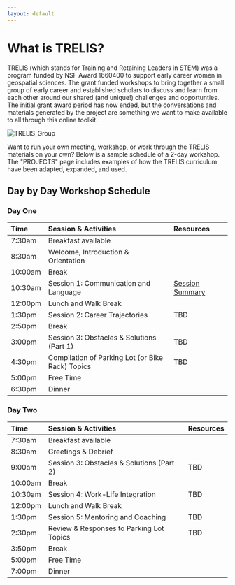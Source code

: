```yaml
---
layout: default
---
```


# What is TRELIS?

TRELIS (which stands for Training and Retaining Leaders in STEM) was a program funded by NSF Award 1660400 to support early career women in geospatial sciences. The grant funded workshops to bring together a small group of early career and established scholars to discuss and learn from each other around our shared (and unique!) challenges and opportunties. The initial grant award period has now ended, but the conversations and materials generated by the project are something we want to make available to all through this online toolkit.

![TRELIS_Group](assets/images/ALL_TRELIS.JPG)

Want to run your own meeting, workshop, or work through the TRELIS materials on your own? Below is a sample schedule of a 2-day workshop. The "PROJECTS" page includes examples of how the TRELIS curriculum have been adapted, expanded, and used.

## Day by Day Workshop Schedule

### Day One

| Time         | Session & Activities         | Resources  |
|:-------------|:------------------|:------|
| 7:30am       | Breakfast available |   |
| 8:30am       | Welcome, Introduction & Orientation   |   |
| 10:00am      | Break       |   |
| 10:30am      | Session 1: Communication and Language   | <a href="https://mstuhlmacher.github.io/TRELIStoolkit/session1"> Session Summary </a> |
| 12:00pm      | Lunch and Walk Break       |   |
| 1:30pm       | Session 2: Career Trajectories   | TBD  |
| 2:50pm       | Break  |  |
| 3:00pm       | Session 3: Obstacles & Solutions (Part 1)  | TBD  |
| 4:30pm       | Compilation of Parking Lot (or Bike Rack) Topics   | TBD  |
| 5:00pm       | Free Time  |   |
| 6:30pm       | Dinner   |   |

### Day Two


| Time         | Session & Activities         | Resources  |
|:-------------|:------------------|:------|
| 7:30am       | Breakfast available |   |
| 8:30am       | Greetings & Debrief  |   |
| 9:00am       | Session 3: Obstacles & Solutions (Part 2)       | TBD  |
| 10:00am      | Break  |   |
| 10:30am      | Session 4: Work-Life Integration   | TBD  |
| 12:00pm      | Lunch and Walk Break       |   |
| 1:30pm       | Session 5: Mentoring and Coaching  | TBD  |
| 2:30pm       | Review & Responses to Parking Lot Topics  | TBD  |
| 3:50pm       | Break  |  |
| 5:00pm       | Free Time  |   |
| 7:00pm       | Dinner   |   |
